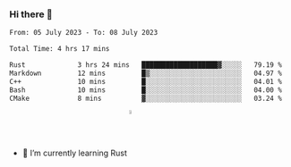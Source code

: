 ### Hi there 👋

<!--START_SECTION:waka-->

```txt
From: 05 July 2023 - To: 08 July 2023

Total Time: 4 hrs 17 mins

Rust             3 hrs 24 mins   ███████████████████▓░░░░░   79.19 %
Markdown         12 mins         █▒░░░░░░░░░░░░░░░░░░░░░░░   04.97 %
C++              10 mins         █░░░░░░░░░░░░░░░░░░░░░░░░   04.01 %
Bash             10 mins         █░░░░░░░░░░░░░░░░░░░░░░░░   04.00 %
CMake            8 mins          ▓░░░░░░░░░░░░░░░░░░░░░░░░   03.24 %
```

<!--END_SECTION:waka-->

<!--
**FlorianXXIV/FlorianXXIV** is a ✨ _special_ ✨ repository because its `README.md` (this file) appears on your GitHub profile.

Here are some ideas to get you started:

- 🔭 I’m currently working on ...
- 🌱 I’m currently learning ...
- 👯 I’m looking to collaborate on ...
- 🤔 I’m looking for help with ...
- 💬 Ask me about ...
- 📫 How to reach me: ...
- 😄 Pronouns: ...
- ⚡ Fun fact: ...
-->
- 🌱 I’m currently learning Rust <img src="https://github.com/FlorianXXIV/FlorianXXIV/assets/57264002/eb5c9a8d-c2ed-4079-a1f8-7ba638ec0af2" align="center" width="4%"/>


